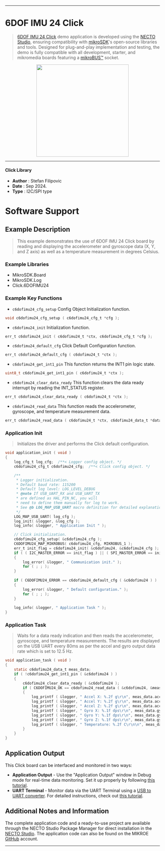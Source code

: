 
---
# 6DOF IMU 24 Click

> [6DOF IMU 24 Click](https://www.mikroe.com/?pid_product=MIKROE-6420) demo application is developed using
the [NECTO Studio](https://www.mikroe.com/necto), ensuring compatibility with [mikroSDK](https://www.mikroe.com/mikrosdk)'s
open-source libraries and tools. Designed for plug-and-play implementation and testing, the demo is fully compatible with
all development, starter, and mikromedia boards featuring a [mikroBUS&trade;](https://www.mikroe.com/mikrobus) socket.

<p align="center">
  <img src="https://www.mikroe.com/?pid_product=MIKROE-6420&image=1" height=300px>
</p>

---

#### Click Library

- **Author**        : Stefan Filipovic
- **Date**          : Sep 2024.
- **Type**          : I2C/SPI type

# Software Support

## Example Description

> This example demonstrates the use of 6DOF IMU 24 Click board by reading and displaying 
the accelerometer and gyroscope data (X, Y, and Z axis) as well as a temperature measurement in degrees Celsius.

### Example Libraries

- MikroSDK.Board
- MikroSDK.Log
- Click.6DOFIMU24

### Example Key Functions

- `c6dofimu24_cfg_setup` Config Object Initialization function.
```c
void c6dofimu24_cfg_setup ( c6dofimu24_cfg_t *cfg );
```

- `c6dofimu24_init` Initialization function.
```c
err_t c6dofimu24_init ( c6dofimu24_t *ctx, c6dofimu24_cfg_t *cfg );
```

- `c6dofimu24_default_cfg` Click Default Configuration function.
```c
err_t c6dofimu24_default_cfg ( c6dofimu24_t *ctx );
```

- `c6dofimu24_get_int1_pin` This function returns the INT1 pin logic state.
```c
uint8_t c6dofimu24_get_int1_pin ( c6dofimu24_t *ctx );
```

- `c6dofimu24_clear_data_ready` This function clears the data ready interrupt by reading the INT_STATUS register.
```c
err_t c6dofimu24_clear_data_ready ( c6dofimu24_t *ctx );
```

- `c6dofimu24_read_data` This function reads the accelerometer, gyroscope, and temperature measurement data.
```c
err_t c6dofimu24_read_data ( c6dofimu24_t *ctx, c6dofimu24_data_t *data_out );
```

### Application Init

> Initializes the driver and performs the Click default configuration.

```c
void application_init ( void )
{
    log_cfg_t log_cfg;  /**< Logger config object. */
    c6dofimu24_cfg_t c6dofimu24_cfg;  /**< Click config object. */

    /** 
     * Logger initialization.
     * Default baud rate: 115200
     * Default log level: LOG_LEVEL_DEBUG
     * @note If USB_UART_RX and USB_UART_TX 
     * are defined as HAL_PIN_NC, you will 
     * need to define them manually for log to work. 
     * See @b LOG_MAP_USB_UART macro definition for detailed explanation.
     */
    LOG_MAP_USB_UART( log_cfg );
    log_init( &logger, &log_cfg );
    log_info( &logger, " Application Init " );

    // Click initialization.
    c6dofimu24_cfg_setup( &c6dofimu24_cfg );
    C6DOFIMU24_MAP_MIKROBUS( c6dofimu24_cfg, MIKROBUS_1 );
    err_t init_flag = c6dofimu24_init( &c6dofimu24, &c6dofimu24_cfg );
    if ( ( I2C_MASTER_ERROR == init_flag ) || ( SPI_MASTER_ERROR == init_flag ) )
    {
        log_error( &logger, " Communication init." );
        for ( ; ; );
    }
    
    if ( C6DOFIMU24_ERROR == c6dofimu24_default_cfg ( &c6dofimu24 ) )
    {
        log_error( &logger, " Default configuration." );
        for ( ; ; );
    }
    
    log_info( &logger, " Application Task " );
}
```

### Application Task

> Waits for a data ready indication and then reads the accelerometer, gyroscope, and temperature
measurements. The results are displayed on the USB UART every 80ms as per the accel and gyro
output data rate which is set to 12.5 Hz.

```c
void application_task ( void )
{
    static c6dofimu24_data_t meas_data;
    if ( !c6dofimu24_get_int1_pin ( &c6dofimu24 ) )
    {
        c6dofimu24_clear_data_ready ( &c6dofimu24 );
        if ( C6DOFIMU24_OK == c6dofimu24_read_data ( &c6dofimu24, &meas_data ) )
        {
            log_printf ( &logger, " Accel X: %.2f g\r\n", meas_data.accel.x );
            log_printf ( &logger, " Accel Y: %.2f g\r\n", meas_data.accel.y );
            log_printf ( &logger, " Accel Z: %.2f g\r\n", meas_data.accel.z );
            log_printf ( &logger, " Gyro X: %.1f dps\r\n", meas_data.gyro.x );
            log_printf ( &logger, " Gyro Y: %.1f dps\r\n", meas_data.gyro.y );
            log_printf ( &logger, " Gyro Z: %.1f dps\r\n", meas_data.gyro.z );
            log_printf ( &logger, " Temperature: %.2f C\r\n\n", meas_data.temperature );
        }
    }
}
```

## Application Output

This Click board can be interfaced and monitored in two ways:
- **Application Output** - Use the "Application Output" window in Debug mode for real-time data monitoring.
Set it up properly by following [this tutorial](https://www.youtube.com/watch?v=ta5yyk1Woy4).
- **UART Terminal** - Monitor data via the UART Terminal using
a [USB to UART converter](https://www.mikroe.com/click/interface/usb?interface*=uart,uart). For detailed instructions,
check out [this tutorial](https://help.mikroe.com/necto/v2/Getting%20Started/Tools/UARTTerminalTool).

## Additional Notes and Information

The complete application code and a ready-to-use project are available through the NECTO Studio Package Manager for 
direct installation in the [NECTO Studio](https://www.mikroe.com/necto). The application code can also be found on
the MIKROE [GitHub](https://github.com/MikroElektronika/mikrosdk_click_v2) account.

---
